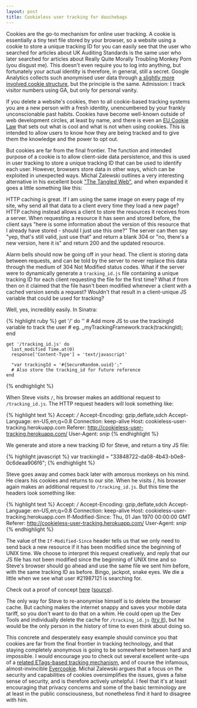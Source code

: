 ```yaml
---
layout: post
title: Cookieless user tracking for douchebags
---
```

Cookies are the go-to mechanism for online user tracking. A cookie is essentially a tiny text file stored by your browser, so a website using a cookie to store a unique tracking ID for you can easily see that the user who searched for articles about UK Auditing Standards is the same user who later searched for articles about Really Quite Morally Troubling Monkey Porn (you disgust me). This doesn't even require you to log into anything, but fortunately your actual identity is therefore, in general, still a secret. Google Analytics collects such anonymised user data through <a href="https://developers.google.com/analytics/devguides/collection/analyticsjs/cookie-usage" target="_blank">a slightly more involved cookie structure</a>, but the principle is the same. Admission: I track visitor numbers using GA, but only for personal vanity.

If you delete a website's cookies, then to all cookie-based tracking systems you are a new person with a fresh identity, unencumbered by your frankly unconscionable past habits. Cookies have become well-known outside of web development circles, at least by name, and there is even an <a href="http://www.theeucookielaw.com/" target="_blank">EU Cookie Law</a> that sets out what is cool and what is not when using cookies. This is intended to allow users to know how they are being tracked and to give them the knowledge and the power to opt out.

But cookies are far from the final frontier. The function and intended purpose of a cookie is to allow client-side data persistence, and this is used in user tracking to store a unique tracking ID that can be used to identify each user. However, browsers store data in other ways, which can be exploited in unexpected ways. Michal Zalewski outlines a very interesting alternative in his excellent book <a href="http://lcamtuf.coredump.cx/tangled/" target="_blank">"The Tangled Web"</a>, and when expanded it goes a little something like this:

HTTP caching is great. If I am using the same image on every page of my site, why send all that data to a client every time they load a new page? HTTP caching instead allows a client to store the resources it receives from a server. When requesting a resource it has seen and stored before, the client says "here is some information about the version of this resource that I already have stored - should I just use this one?" The server can then say "yep, that's still valid, just use that" and return a blank 304 or "no, there's a new version, here it is" and return 200 and the updated resource.

Alarm bells should now be going off in your head. The client is storing data between requests, and can be told by the server to never replace this data through the medium of 304 Not Modified status codes. What if the server were to dynamically generate a `tracking_id.js` file containing a unique tracking ID for each client requesting the file for the first time? What if from then on it claimed that the file hasn't been modified whenever a client with a cached version sends a request? Wouldn't that result in a client-unique JS variable that could be used for tracking?

Well, yes, incredibly easily. In Sinatra:

{% highlight ruby %}
    get '/' do
      '<script type="text/javascript" src="/tracking_id.js"></script>'
      # Add more JS to use the trackingId variable to track the user
      # eg. _myTrackingFramework.track(trackingId);
    end

    get '/tracking_id.js' do
      last_modified Time.at(0)
      response['Content-Type'] = 'text/javascript'

      "var trackingId = '#{SecureRandom.uuid}';"
      # Also store the tracking_id for future reference
    end
{% endhighlight %}

When Steve visits `/`, his browser makes an additional request to `/tracking_id.js`. The HTTP request headers will look something like:

{% highlight text %}
    Accept: */*
    Accept-Encoding: gzip,deflate,sdch
    Accept-Language: en-US,en;q=0.8
    Connection: keep-alive
    Host: cookieless-user-tracking.herokuapp.com
    Referer: http://cookieless-user-tracking.herokuapp.com/
    User-Agent: *snip*
{% endhighlight %}

We generate and store a new tracking ID for Steve, and return a tiny JS file:

{% highlight javascript %}
    var trackingId = "33848722-da08-4b43-b0e8-0c6deaa906f6";
{% endhighlight %}

Steve goes away and comes back later with amorous monkeys on his mind. He clears his cookies and returns to our site. When he visits /, his browser again makes an additional request to `/tracking_id.js`. But this time the headers look something like:

{% highlight text %}
    Accept: */*
    Accept-Encoding: gzip,deflate,sdch
    Accept-Language: en-US,en;q=0.8
    Connection: keep-alive
    Host: cookieless-user-tracking.herokuapp.com
    If-Modified-Since: Thu, 01 Jan 1970 00:00:00 GMT 
    Referer: http://cookieless-user-tracking.herokuapp.com/
    User-Agent: *snip*
{% endhighlight %}

The value of the `If-Modified-Since` header tells us that we only need to send back a new resource if it has been modified since the beginning of UNIX time. We choose to interpret this request creatively, and reply that our JS file has not been modified since the beginning of UNIX time and so Steve's browser should go ahead and use the same file we sent him before, with the same tracking ID as before. Bingo, jackpot, snake eyes. We die a little when we see what user #21987121 is searching for. 

Check out a proof of concept <a href="http://cookieless-user-tracking.herokuapp.com" target="_blank">here</a> (<a href="https://github.com/robert/cookieless-user-tracking" target="_blank">source</a>).

The only way for Steve to re-anonymise himself is to delete the browser cache. But caching makes the internet snappy and saves your mobile data tariff, so you don't want to do that on a whim. He could open up the Dev Tools and individually delete the cache for `/tracking_id.js` (<a href="http://cookieless-user-tracking.herokuapp.com" target="_blank">try it</a>), but he would be the only person in the history of time to even think about doing so.

This concrete and desperately easy example should convince you that cookies are far from the final frontier in tracking technology, and that staying completely anonymous is going to be somewhere between hard and impossible. I would encourage you to check out several excellent write-ups of a <a href="http://lucb1e.com/rp/cookielesscookies/" target="_blank">related ETags-based tracking mechanism</a>, and of course the infamous, almost-invincible <a href="http://samy.pl/evercookie/" target="_blank">Evercookie</a>. Michal Zalewski argues that a focus on the security and capabilities of cookies oversimplifies the issues, gives a false sense of security, and is therefore actively unhelpful. I feel that it's at least encouraging that privacy concerns and some of the basic terminology are at least in the public consciousness, but nonetheless find it hard to disagree with him.
